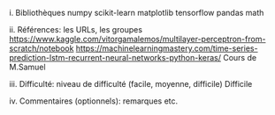 i. Bibliothèques
numpy scikit-learn matplotlib tensorflow pandas math

ii. Références: les URLs, les groupes
https://www.kaggle.com/vitorgamalemos/multilayer-perceptron-from-scratch/notebook
https://machinelearningmastery.com/time-series-prediction-lstm-recurrent-neural-networks-python-keras/ 
Cours de M.Samuel

iii. Difficulté: niveau de difficulté (facile, moyenne, difficile)
Difficile

iv. Commentaires (optionnels): remarques etc.
